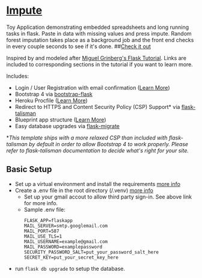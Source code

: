 # [Impute](https://rfimpute.herokuapp.com/)
Toy Application demonstrating embedded spreadsheets and long running tasks in flask. Paste in data with missing values and press impute. Random forest imputation takes place as a background job and the front end checks in every couple seconds to see if it's done.
##[Check it out](https://rfimpute.herokuapp.com/)

Inspired by and modeled after [Miguel Grinberg's Flask Tutorial](https://blog.miguelgrinberg.com/post/the-flask-mega-tutorial-part-i-hello-world). Links are included to corresponding sections in the tutorial if you want to learn more.

Includes:
* Login / User Registration with email confirmation ([Learn More](https://blog.miguelgrinberg.com/post/the-flask-mega-tutorial-part-v-user-logins))
* Bootstrap 4 via [bootstrap-flask](https://github.com/greyli/bootstrap-flask)
* Heroku Procfile ([Learn More](https://blog.miguelgrinberg.com/post/the-flask-mega-tutorial-part-xviii-deployment-on-heroku))
* Redirect to HTTPS and Content Security Policy (CSP) Support* via [flask-talisman](https://github.com/GoogleCloudPlatform/flask-talisman)
* Blueprint app structure ([Learn More](https://blog.miguelgrinberg.com/post/the-flask-mega-tutorial-part-xv-a-better-application-structure))
* Easy database upgrades via [flask-migrate](https://flask-migrate.readthedocs.io/en/latest/)
    
**This template ships with a more relaxed CSP than included with flask-talisman by default in order to allow Bootstrap 4 to work properly. Please refer to flask-talisman documentation to decide what's right for your site.*

## Basic Setup
* Set up a virtual environment and install the requirements [more info](https://blog.miguelgrinberg.com/post/the-flask-mega-tutorial-part-i-hello-world)
* Create a .env file in the root directory (/.venv) [more info](https://blog.miguelgrinberg.com/post/the-flask-mega-tutorial-part-x-email-support)
    * Set up your gmail accout to allow third party sign-in. See above link for more info.
    * Sample .env file:
        ```
        FLASK_APP=flaskapp
        MAIL_SERVER=smtp.googlemail.com
        MAIL_PORT=587
        MAIL_USE_TLS=1
        MAIL_USERNAME=example@gmail.com
        MAIL_PASSWORD=examplepassword
        SECURITY_PASSWORD_SALT=put_your_password_salt_here
        SECRET_KEY=put_your_secret_key_here
        ```
* run `flask db upgrade` to setup the database.
